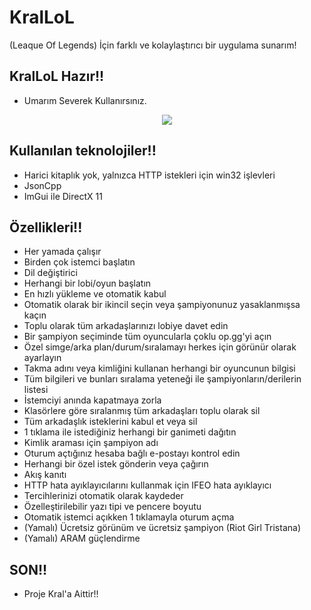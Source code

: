 # KralLoL
 (Leaque Of Legends) İçin farklı ve kolaylaştırıcı bir uygulama sunarım!
 
## KralLoL Hazır!!
* Umarım Severek Kullanırsınız.
<div align = "center"> <img src = "https://raw.githubusercontent.com/Emre37destan/KralLoL/main/KralLoL-New.png"> </div>


## Kullanılan teknolojiler!!

* Harici kitaplık yok, yalnızca HTTP istekleri için win32 işlevleri
* JsonCpp
* ImGui ile DirectX 11

## Özellikleri!!

* Her yamada çalışır
* Birden çok istemci başlatın
* Dil değiştirici
* Herhangi bir lobi/oyun başlatın
* En hızlı yükleme ve otomatik kabul
* Otomatik olarak bir ikincil seçin veya şampiyonunuz yasaklanmışsa kaçın
* Toplu olarak tüm arkadaşlarınızı lobiye davet edin
* Bir şampiyon seçiminde tüm oyuncularla çoklu op.gg'yi açın
* Özel simge/arka plan/durum/sıralamayı herkes için görünür olarak ayarlayın
* Takma adını veya kimliğini kullanan herhangi bir oyuncunun bilgisi
* Tüm bilgileri ve bunları sıralama yeteneği ile şampiyonların/derilerin listesi
* İstemciyi anında kapatmaya zorla
* Klasörlere göre sıralanmış tüm arkadaşları toplu olarak sil
* Tüm arkadaşlık isteklerini kabul et veya sil
* 1 tıklama ile istediğiniz herhangi bir ganimeti dağıtın
* Kimlik araması için şampiyon adı
* Oturum açtığınız hesaba bağlı e-postayı kontrol edin
* Herhangi bir özel istek gönderin veya çağırın
* Akış kanıtı
* HTTP hata ayıklayıcılarını kullanmak için IFEO hata ayıklayıcı
* Tercihlerinizi otomatik olarak kaydeder
* Özelleştirilebilir yazı tipi ve pencere boyutu
* Otomatik istemci açıkken 1 tıklamayla oturum açma
* (Yamalı) Ücretsiz görünüm ve ücretsiz şampiyon (Riot Girl Tristana)
* (Yamalı) ARAM güçlendirme

## SON!!
* Proje Kral'a Aittir!!
